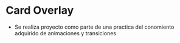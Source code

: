 # Card Overlay

- Se realiza proyecto como parte de una practica del conomiento adquirido de animaciones y transiciones